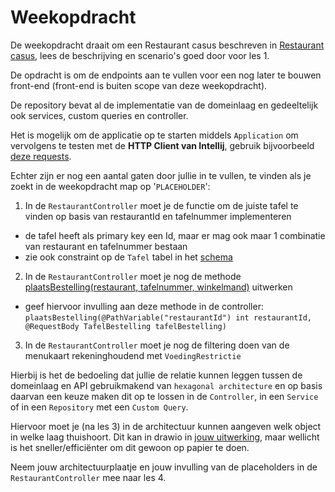 # Weekopdracht

De weekopdracht draait om een Restaurant casus beschreven in [Restaurant casus](documentatie/restaurant-casus.md), lees de beschrijving en scenario's goed door voor les 1.

De opdracht is om de endpoints aan te vullen voor een nog later te bouwen front-end (front-end is buiten scope van deze weekopdracht).

De repository bevat al de implementatie van de domeinlaag en gedeeltelijk ook services, custom queries en controller.

Het is mogelijk om de applicatie op te starten middels `Application` om vervolgens te testen met de **HTTP Client van Intellij**, gebruik bijvoorbeeld [deze requests](request.http).

Echter zijn er nog een aantal gaten door jullie in te vullen, te vinden als je zoekt in de weekopdracht map op '`PLACEHOLDER`':

1. In de `RestaurantController` moet je de functie om de juiste tafel te vinden op basis van restaurantId en tafelnummer implementeren
  - de tafel heeft als primary key een Id, maar er mag ook maar 1 combinatie van restaurant en tafelnummer bestaan
  - zie ook constraint op de `Tafel` tabel in het [schema](src/main/resources/schema.sql)
2. In de `RestaurantController` moet je nog de methode [plaatsBestelling(restaurant, tafelnummer, winkelmand)](documentatie/stap%202/ontwerp.md) uitwerken
  - geef hiervoor invulling aan deze methode in de controller: 
  `plaatsBestelling(@PathVariable("restaurantId") int restaurantId,
    @RequestBody TafelBestelling tafelBestelling)`
3. In de `RestaurantController` moet je nog de filtering doen van de menukaart rekeninghoudend met `VoedingRestrictie` 

Hierbij is het de bedoeling dat jullie de relatie kunnen leggen tussen de domeinlaag en API gebruikmakend van `hexagonal architecture` en op basis daarvan een keuze maken dit op te lossen in de `Controller`, in een `Service` of in een `Repository` met een `Custom Query`.

Hiervoor moet je (na les 3) in de architectuur kunnen aangeven welk object in welke laag thuishoort.
Dit kan in drawio in [jouw uitwerking](jouw_uitwerking.drawio), maar wellicht is het sneller/efficiënter om dit gewoon op papier te doen.

Neem jouw architectuurplaatje en jouw invulling van de placeholders in de `RestaurantController` mee naar les 4.
